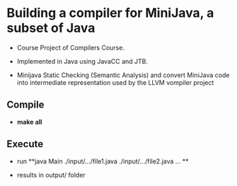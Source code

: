 # Building a compiler for MiniJava, a subset of Java

- Course Project of Compilers Course.

- Implemented in Java using JavaCC and JTB.

- Minijava Static Checking (Semantic Analysis) and convert MiniJava code into intermediate representation used by the LLVM vompiler project

## Compile

- **make all**

## Execute

- run **java Main ./input/.../file1.java ./input/.../file2.java ... **

- results in output/ folder
